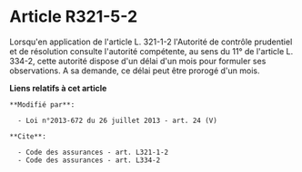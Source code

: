 # Article R321-5-2

Lorsqu'en application de l'article L. 321-1-2 l'Autorité de contrôle prudentiel et de résolution consulte l'autorité
compétente, au sens du 11° de l'article L. 334-2, cette autorité dispose d'un délai d'un mois pour formuler ses observations.
A sa demande, ce délai peut être prorogé d'un mois.

**Liens relatifs à cet article**

	**Modifié par**:

	  - Loi n°2013-672 du 26 juillet 2013 - art. 24 (V)

	**Cite**:

	  - Code des assurances - art. L321-1-2
	  - Code des assurances - art. L334-2
